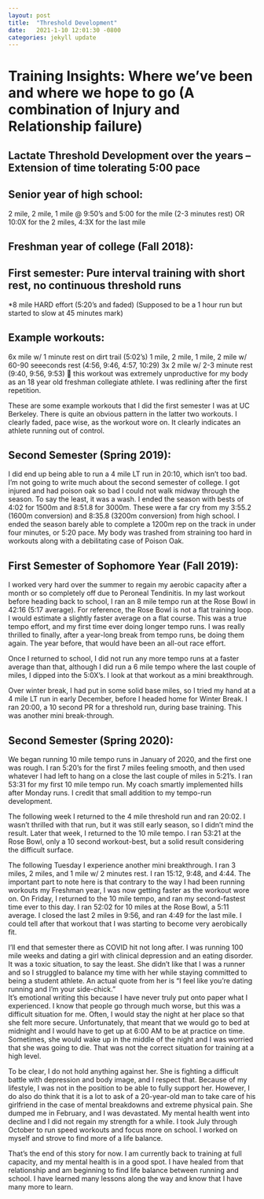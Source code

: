 ```yaml
---
layout: post
title:  "Threshold Development"
date:   2021-1-10 12:01:30 -0800
categories: jekyll update
---
```


# Training Insights: Where we’ve been and where we hope to go (A combination of Injury and Relationship failure)

## Lactate Threshold Development over the years – Extension of time tolerating 5:00 pace

## Senior year of high school:
2 mile, 2 mile, 1 mile @ 9:50’s and 5:00 for the mile (2-3 minutes rest) OR 10:0X for the 2 miles, 4:3X for the last mile

## Freshman year of college (Fall 2018):
## First semester: Pure interval training with short rest, no continuous threshold runs
*8 mile HARD effort (5:20’s and faded) (Supposed to be a 1 hour run but started to slow at 45 minutes mark)

## Example workouts:
6x mile w/ 1 minute rest on dirt trail (5:02’s)
1 mile, 2 mile, 1 mile, 2 mile w/ 60-90 seeeconds rest
(4:56, 9:46, 4:57, 10:29)
3x 2 mile w/ 2-3 minute rest (9:40, 9:56, 9:53)  this workout was extremely unproductive for my body as an 18 year old freshman collegiate athlete. I was redlining after the first repetition.

These are some example workouts that I did the first semester I was at UC Berkeley. There is quite an obvious pattern in the latter two workouts. I clearly faded, pace wise, as the workout wore on. It clearly indicates an athlete running out of control.  

## Second Semester (Spring 2019):
I did end up being able to run a 4 mile LT run in 20:10, which isn’t too bad.
I’m not going to write much about the second semester of college. I got injured and had poison oak so bad I could not walk midway through the season. To say the least, it was a wash. I ended the season with bests of 4:02 for 1500m and 8:51.8 for 3000m. These were a far cry from my 3:55.2 (1600m conversion) and 8:35.8 (3200m conversion) from high school. I ended the season barely able to complete a 1200m rep on the track in under four minutes, or 5:20 pace. My body was trashed from straining too hard in workouts along with a debilitating case of Poison Oak.

## First Semester of Sophomore Year (Fall 2019):
I worked very hard over the summer to regain my aerobic capacity after a month or so completely off due to Peroneal Tendinitis. In my last workout before heading back to school, I ran an 8 mile tempo run at the Rose Bowl in 42:16 (5:17 average). For reference, the Rose Bowl is not a flat training loop. I would estimate a slightly faster average on a flat course. This was a true tempo effort, and my first time ever doing longer tempo runs. I was really thrilled to finally, after a year-long break from tempo runs, be doing them again. The year before, that would have been an all-out race effort.

Once I returned to school, I did not run any more tempo runs at a faster average than that, although I did run a 6 mile tempo where the last couple of miles, I dipped into the 5:0X’s. I look at that workout as a mini breakthrough.

Over winter break, I had put in some solid base miles, so I tried my hand at a 4 mile LT run in early December, before I headed home for Winter Break. I ran 20:00, a 10 second PR for a threshold run, during base training. This was another mini break-through.

## Second Semester (Spring 2020):
We began running 10 mile tempo runs in January of 2020, and the first one was rough. I ran 5:20’s for the first 7 miles feeling smooth, and then used whatever I had left to hang on a close the last couple of miles in 5:21’s. I ran 53:31 for my first 10 mile tempo run.
My coach smartly implemented hills after Monday runs. I credit that small addition to my tempo-run development.

The following week I returned to the 4 mile threshold run and ran 20:02. I wasn’t thrilled with that run, but it was still early season, so I didn’t mind the result. Later that week, I returned to the 10 mile tempo. I ran 53:21 at the Rose Bowl, only a 10 second workout-best, but a solid result considering the difficult surface.

The following Tuesday I experience another mini breakthrough. I ran 3 miles, 2 miles, and 1 mile w/ 2 minutes rest. I ran 15:12, 9:48, and 4:44. The important part to note here is that contrary to the way I had been running workouts my Freshman year, I was now getting faster as the workout wore on. On Friday, I returned to the 10 mile tempo, and ran my second-fastest time ever to this day. I ran 52:02 for 10 miles at the Rose Bowl, a 5:11 average. I closed the last 2 miles in 9:56, and ran 4:49 for the last mile. I could tell after that workout that I was starting to become very aerobically fit.

I’ll end that semester there as COVID hit not long after. I was running 100 mile weeks and dating a girl with clinical depression and an eating disorder. It was a toxic situation, to say the least. She didn’t like that I was a runner and so I struggled to balance my time with her while staying committed to being a student athlete. An actual quote from her is
“I feel like you’re dating running and I’m your side-chick.”  
It’s emotional writing this because I have never truly put onto paper what I experienced. I know that people go through much worse, but this was a difficult situation for me. Often, I would stay the night at her place so that she felt more secure. Unfortunately, that meant that we would go to bed at midnight and I would have to get up at 6:00 AM to be at practice on time. Sometimes, she would wake up in the middle of the night and I was worried that she was going to die. That was not the correct situation for training at a high level.

To be clear, I do not hold anything against her. She is fighting a difficult battle with depression and body image, and I respect that. Because of my lifestyle, I was not in the position to be able to fully support her. However, I do also do think that it is a lot to ask of a 20-year-old man to take care of his girlfriend in the case of mental breakdowns and extreme physical pain.
She dumped me in February, and I was devastated. My mental health went into decline and I did not regain my strength for a while. I took July through October to run speed workouts and focus more on school. I worked on myself and strove to find more of a life balance.  

That’s the end of this story for now. I am currently back to training at full capacity, and my mental health is in a good spot. I have healed from that relationship and am beginning to find life balance between running and school. I have learned many lessons along the way and know that I have many more to learn.  
